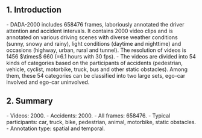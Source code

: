<h2>1. Introduction</h2>
- DADA-2000 includes 658476 frames, laboriously annotated the driver attention and accident intervals. It contains 2000 video clips and is annotated on various driving scenes with diverse weather conditions (sunny, snowy and rainy), light conditions (daytime and nighttime) and occasions (highway, urban, rural and tunnel). The resolution of videos is 1456 $\times$ 660 (=6.1 hours with 30 fps). 
- The videos are divided into 54 kinds of categories based on the participants of accidents (pedestrian, vehicle, cyclist, motorbike, truck, bus and other static obstacles). Among them, these 54 categories can be classified into two large sets, ego-car involved and ego-car uninvolved. 
<h2>2. Summary</h2>
- Videos: 2000.
- Accidents: 2000.
- All frames: 658476.
- Typical participants: car, truck, bike, pedestrian, animal, motorbike, static obstacles.
- Annotation type: spatial and temporal.